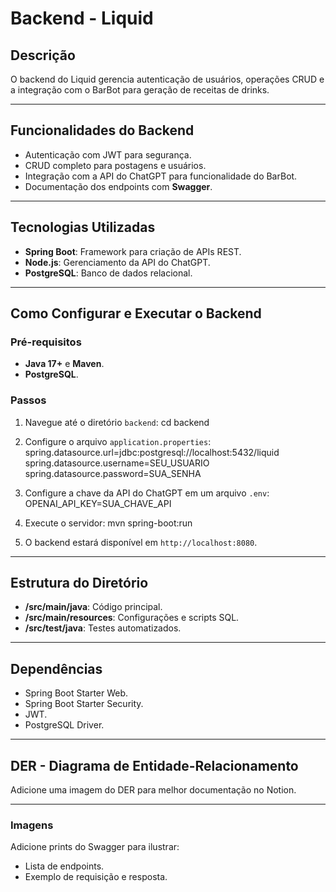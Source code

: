 # **Backend - Liquid**

## **Descrição**

O backend do Liquid gerencia autenticação de usuários, operações CRUD e a integração com o BarBot para geração de receitas de drinks.

---

## **Funcionalidades do Backend**

- Autenticação com JWT para segurança.
- CRUD completo para postagens e usuários.
- Integração com a API do ChatGPT para funcionalidade do BarBot.
- Documentação dos endpoints com **Swagger**.

---

## **Tecnologias Utilizadas**

- **Spring Boot**: Framework para criação de APIs REST.
- **Node.js**: Gerenciamento da API do ChatGPT.
- **PostgreSQL**: Banco de dados relacional.

---

## **Como Configurar e Executar o Backend**

### **Pré-requisitos**

- **Java 17+** e **Maven**.
- **PostgreSQL**.

### **Passos**

1. Navegue até o diretório `backend`:
    cd backend

2. Configure o arquivo `application.properties`:
    spring.datasource.url=jdbc:postgresql://localhost:5432/liquid
    spring.datasource.username=SEU_USUARIO
    spring.datasource.password=SUA_SENHA
      
3. Configure a chave da API do ChatGPT em um arquivo `.env`:
    OPENAI_API_KEY=SUA_CHAVE_API
  
4. Execute o servidor:
     mvn spring-boot:run
    
5. O backend estará disponível em `http://localhost:8080`.

---

## **Estrutura do Diretório**

- **/src/main/java**: Código principal.
- **/src/main/resources**: Configurações e scripts SQL.
- **/src/test/java**: Testes automatizados.

---

## **Dependências**

- Spring Boot Starter Web.
- Spring Boot Starter Security.
- JWT.
- PostgreSQL Driver.

---

## **DER - Diagrama de Entidade-Relacionamento**

Adicione uma imagem do DER para melhor documentação no Notion.

---

### **Imagens**

Adicione prints do Swagger para ilustrar:

- Lista de endpoints.
- Exemplo de requisição e resposta.
